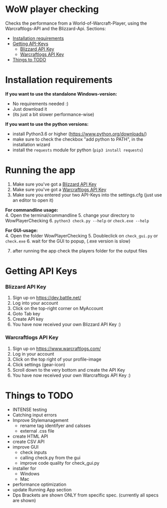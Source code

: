 # WoW player checking
Checks the performance from a World-of-Warcraft-Player, using the Warcraftlogs-API and the Blizzard-Api.
Sections:
- [Installation requirements](#installation-requirments)
- [Getting API-Keys](#getting-api-keys)
  - [Blizzard API Key](#blizzard-api-key)
  - [Warcraftlogs API Key](#warcraftlogs-api-key)
- [Things to TODO](#things-to-todo)

# Installation requirements
**If you want to use the standalone Windows-version:**
* No requirements needed :)
* Just download it
* (its just a bit slower performance-wise)

**If you want to use the python versions:**
* install Python3.6 or higher	(https://www.python.org/downloads/)
* make sure to check the checkbox "add python to PATH", in the installation wizard
* install the `requests` module for python (`pip3 install requests`)

# Running the app
1. Make sure you've got a [Blizzard API Key](#blizzard-api-key)
2. Make sure you've got a [Warcraftlogs API Key](#warcraftlogs-api-key)
3. Make sure you entered your two API-Keys into the settings.cfg (just use an editor to open it)

**For commandline usage:**<br />
4. Open the terminal/commandline
5. change your directory to WowPlayerChecking
6. `python3 check.py --help` or `check.exe --help`

**For GUI-usage:** <br />
4. Open the folder WowPlayerChecking
5. Doubleclick on `check_gui.py` or `check.exe`
6. wait for the GUI to popup, (.exe version is slow)

7. after running the app check the players folder for the output files

# Getting API Keys
### Blizzard API Key
1. Sign up on https://dev.battle.net/
2. Log into your account
3. Click on the top-right corner on MyAccount
4. Goto Tab key
5. Create API key
6. You have now received your own Blizzard API Key :)

### Warcraftlogs API Key
1. Sign up on https://www.warcraftlogs.com/
2. Log in your account
3. Click on the top right of your profile-image
4. Click settings (gear-icon)
5. Scroll down to the very bottom and create the API Key
6. You have now received your own Warcraftlogs API Key :)

# Things to TODO
- INTENSE testing
- Catching input errors
- Improve Stylemanagement
  - rename tag identifyer and calsses
  - external .css file
- create HTML API
- create CSV API
- improve GUI
  - check inputs
  - calling check.py from the gui
  - improve code quality for check_gui.py
- installer for
  - Windows
  - Mac
- performance optimization
- update Running App section
- Dps Brackets are shown ONLY from specific spec. (currently all specs are shown)
